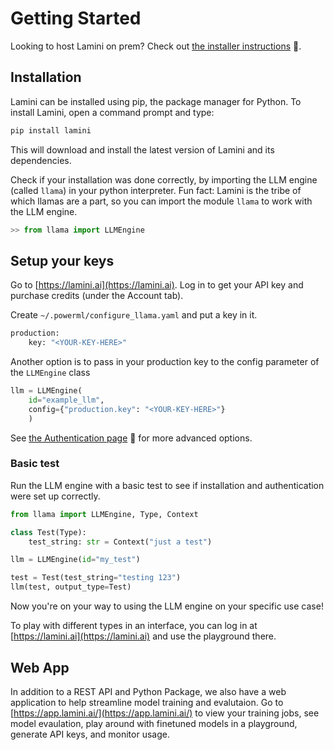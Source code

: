 # Getting Started

Looking to host Lamini on prem? Check out [the installer instructions](/installer) 🔗.
## Installation

Lamini can be installed using pip, the package manager for Python. To install Lamini, open a command prompt and type:

```sh
pip install lamini
```

This will download and install the latest version of Lamini and its dependencies.

Check if your installation was done correctly, by importing the LLM engine (called `llama`) in your python interpreter. Fun fact: Lamini is the tribe of which llamas are a part, so you can import the module `llama` to work with the LLM engine.

```python
>> from llama import LLMEngine
```

## Setup your keys

Go to [https://lamini.ai](https://lamini.ai). Log in to get your API key and purchase credits (under the Account tab).

Create `~/.powerml/configure_llama.yaml` and put a key in it.

```sh
production:
    key: "<YOUR-KEY-HERE>"
```

Another option is to pass in your production key to the config parameter of the `LLMEngine` class

```python
llm = LLMEngine(
    id="example_llm",
    config={"production.key": "<YOUR-KEY-HERE>"}
    )
```

See [the Authentication page](/auth) 🔗 for more advanced options.

### Basic test

Run the LLM engine with a basic test to see if installation and authentication were set up correctly.

```python
from llama import LLMEngine, Type, Context

class Test(Type):
    test_string: str = Context("just a test")

llm = LLMEngine(id="my_test")

test = Test(test_string="testing 123")
llm(test, output_type=Test)
```

Now you're on your way to using the LLM engine on your specific use case!

To play with different types in an interface, you can log in at [https://lamini.ai](https://lamini.ai) and use the playground there.

## Web App

In addition to a REST API and Python Package, we also have a web application to help streamline model training and evalutaion. Go to [https://app.lamini.ai/](https://app.lamini.ai/) to view your training jobs, see model evaulation, play around with finetuned models in a playground, generate API keys, and monitor usage.
